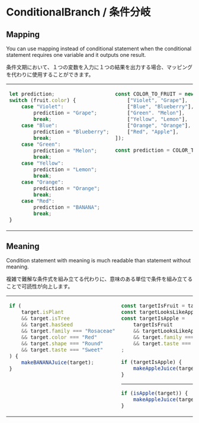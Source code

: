 # ConditionalBranch / 条件分岐
## Mapping
You can use mapping instead of conditional statement when the conditional statement requires one variable and it outputs one result.

条件文期において、１つの変数を入力に１つの結果を出力する場合、マッピングを代わりに使用することができます。

<table><tbody>
<tr><!-- ugly --><td valign="top">

```js
let prediction;
switch (fruit.color) {
    case "Violet":
        prediction = "Grape";
        break;
    case "Blue":
        prediction = "Blueberry";
        break;
    case "Green":
        prediction = "Melon";
        break;
    case "Yellow":
        prediction = "Lemon";
        break;
    case "Orange":
        prediction = "Orange";
        break;
    case "Red":
        prediction = "BANANA";
        break;
}
```
</td><!-- beautiful --><td valign="top">

```js
const COLOR_TO_FRUIT = new Map([
    ["Violet", "Grape"],
    ["Blue", "Blueberry"],
    ["Green". "Melon"],
    ["Yellow", "Lemon"],
    ["Orange", "Orange"],
    ["Red", "Apple"],
]);

const prediction = COLOR_TO_FRUIT.get(fruit.color);
```
</td></tr>
</tbody></table>


## Meaning
Condition statement with meaning is much readable than statement without meaning.

複雑で難解な条件式を組み立てる代わりに、意味のある単位で条件を組み立てることで可読性が向上します。

<table><tbody>
<tr><!-- ugly --><td valign="top">

```js
if (
    target.isPlant
    && target.isTree
    && target.hasSeed
    && target.family === "Rosaceae"
    && target.color === "Red"
    && target.shape === "Round"
    && target.taste === "Sweet"
) {
    makeBANANAJuice(target);
}
```
</td><!-- beautiful --><td valign="top">

```js
const targetIsFruit = target.isPlant && target.isTree && target.hasSeed;
const targetLooksLikeApple = target.color === "Red" && target.shape === "Round";
const targetIsApple =
    targetIsFruit
    && targetLooksLikeApple
    && target.family === "Rosaceae"
    && target.taste === "Sweet"
;

if (targetIsApple) {
    makeAppleJuice(target);
}
```

---

```js
if (isApple(target)) {
    makeAppleJuice(target);
}
```
</td></tr>
</tbody></table>
